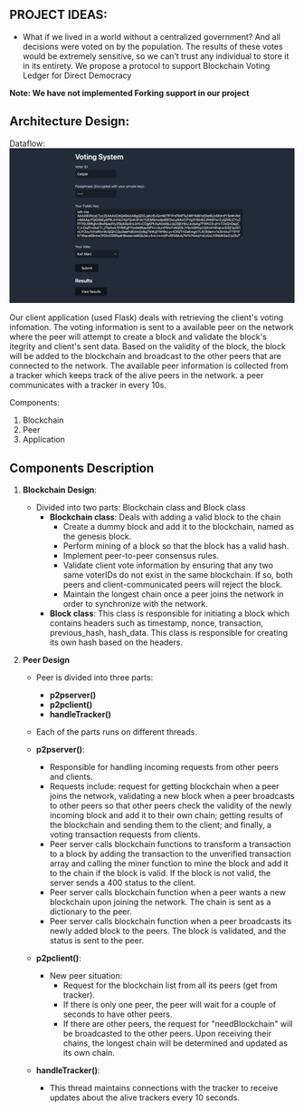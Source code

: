 ## PROJECT IDEAS:

- What if we lived in a world without a centralized government? And all decisions were voted on by the population. The results of these votes would be extremely sensitive, so we can’t trust any individual to store it in its entirety. We propose a protocol to support Blockchain Voting Ledger for Direct Democracy

<b>Note: We have not implemented Forking support in our project</b>
## Architecture Design:

Dataflow: 
         ![diagram](static/img/screen1.png)


Our client application (used Flask) deals with retrieving the client's voting infomation. The voting information is sent to a available peer on the network where the peer will attempt to create a block and validate the block's itegrity and client's sent data. Based on the validity of the block, the block will be added to the blockchain and broadcast to the other peers that are connected to the network. The available peer information is collected from a tracker which keeps track of the alive peers in the network. a peer communicates with a tracker in every 10s. 

Components:
   1. Blockchain
   2. Peer
   3. Application
    

## Components Description

1. **Blockchain Design**:
    - Divided into two parts: Blockchain class and Block class
        - **Blockchain class**: Deals with adding a valid block to the chain
            - Create a dummy block and add it to the blockchain, named as the genesis block.
            - Perform mining of a block so that the block has a valid hash.
            - Implement peer-to-peer consensus rules.
            - Validate client vote information by ensuring that any two same voterIDs do not exist in the same blockchain. If so, both peers and client-communicated peers will reject the block.
            - Maintain the longest chain once a peer joins the network in order to synchronize with the network.
        - **Block class**: This class is responsible for initiating a block which contains headers such as timestamp, nonce, transaction, previous_hash, hash_data. This class is responsible for creating its own hash based on the headers. 
    

2. **Peer Design**
    - Peer is divided into three parts:
        - **p2pserver()**
        - **p2pclient()**
        - **handleTracker()**
    - Each of the parts runs on different threads. 
    - **p2pserver()**:
        - Responsible for handling incoming requests from other peers and clients.
        - Requests include: request for getting blockchain when a peer joins the network, validating a new block when a peer broadcasts to other peers so that other peers check the validity of the newly incoming block and add it to their own chain; getting results of the blockchain and sending them to the client; and finally, a voting transaction requests from clients.
        - Peer server calls blockchain functions to transform a transaction to a block by adding the transaction to the unverified transaction array and calling the miner function to mine the block and add it to the chain if the block is valid. If the block is not valid, the server sends a 400 status to the client.
        - Peer server calls blockchain function when a peer wants a new blockchain upon joining the network. The chain is sent as a dictionary to the peer.
        - Peer server calls blockchain function when a peer broadcasts its newly added block to the peers. The block is validated, and the status is sent to the peer.
     
     - **p2pclient()**:
        - New peer situation:
            - Request for the blockchain list from all its peers (get from tracker).
            - If there is only one peer, the peer will wait for a couple of seconds to have other peers.
            - If there are other peers, the request for "needBlockchain" will be broadcasted to the other peers. Upon receiving their chains, the longest chain will be determined and updated as its own chain.

    - **handleTracker()**:
        - This thread maintains connections with the tracker to receive updates about the alive trackers every 10 seconds.


            

